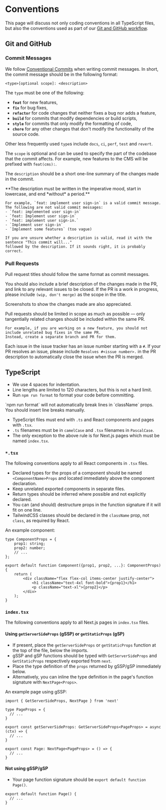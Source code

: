 # Conventions

This page will discuss not only coding conventions in all TypeScript files, but also the conventions used as part
of our [Git and GitHub workflow](/docs/git-github-workflow).

## Git and GitHub

### Commit Messages

We follow [Conventional Commits](https://www.conventionalcommits.org/en/v1.0.0/) when writing commit messages.
In short, the commit message should be in the following format:

```
<type>[optional scope]: <description>
```

The `type` must be one of the following:

- **`feat`** for new features,
- **`fix`** for bug fixes,
- **`refactor`** for code changes that neither fixes a bug nor adds a feature,
- **`build`** for commits that modify dependencies or build scripts,
- **`style`** for commits that only modify the formatting of code,
- **`chore`** for any other changes that don't modify the functionality of the source code.

Other less frequently used `type`s include `docs`, `ci`, `perf`, `test` and `revert`.

The `scope` is optional and can be used to specify the part of the codebase that the commit affects.
For example, new features to the CMS will be prefixed with `feat(cms):`.

The `description` should be a short one-line summary of the changes made in the commit.

<Callout type="info" emoji="ℹ️">
    **The description must be written in the imperative mood, start in lowercase, and end *without* a period.**

    For example, `feat: implement user sign-in` is a valid commit message.
    The following are not valid commit messages:
    - `feat: implemented user sign-in`
    - `feat: Implement user sign-in`
    - `feat: implement user sign-in.`
    - `Implement user sign-in`
    - `Implement some features` (too vague)

    If you are unsure whether a description is valid, read it with the sentence "This commit will..."
    followed by the description. If it sounds right, it is probably correct.

</Callout>

### Pull Requests

Pull request titles should follow the same format as commit messages.

You should also include a brief description of the changes made in the PR, and link to any relevant issues to be closed.
If the PR is a work in progress, please include `(wip, don't merge)` as the scope in the title.

Screenshots to show the changes made are also appreciated.

<Callout type="info" emoji="ℹ️">
    Pull requests should be limited in scope as much as possible — only tangentially related changes should be included
    within the same PR.

    For example, if you are working on a new feature, you should not include unrelated bug fixes in the same PR.
    Instead, create a separate branch and PR for them.

</Callout>

Each issue in the issue tracker has an issue number starting with a `#`.
If your PR resolves an issue, please include `Resolves #<issue number>.` in the PR description to automatically close the issue
when the PR is merged.

## TypeScript

- We use 4 spaces for indentation.
- Line lengths are limited to 120 characters, but this is not a hard limit.
- Run `npm run format` to format your code before committing.

<Callout type="warning" emoji="⚠️">
    `npm run format` will not automatically break lines in `className` props. You should insert line breaks manually.
</Callout>

- TypeScript files must end with `.ts` and React components and pages with `.tsx`.
- `.ts` filenames must be in `camelCase` and `.tsx` filenames in `PascalCase`.
- The only exception to the above rule is for Next.js pages which must be named `index.tsx`.

### `*.tsx`

The following conventions apply to all React components in `.tsx` files.

- Declared types for the props of a component should be named `<ComponentName>Props` and located immediately above the component declaration.
- Keep unrelated exported components in separate files.
- Return types should be inferred where possible and not explicitly declared.
- You can (and should) destructure props in the function signature if it will fit on one line.
- TailwindCSS classes should be declared in the `className` prop, not `class`, as required by React.

An example component:

```tsx
type ComponentProps = {
    prop1: string;
    prop2: number;
    // ...
};

export default function Component({prop1, prop2, ...}: ComponentProps) {
    return (
        <div className="flex flex-col items-center justify-center">
            <h1 className="text-4xl font-bold">{prop1}</h1>
            <p className="text-xl">{prop2}</p>
        </div>
    );
}
```

### `index.tsx`

The following conventions apply to all Next.js pages in `index.tsx` files.

#### Using `getServerSideProps` (gSSP) or `getStaticProps` (gSP)

- If present, place the `getServerSideProps` or `getStaticProps` function at the top of the file, below the imports.
- gSSP and gSP functions should be typed with `GetServerSideProps` and `GetStaticProps` respectively exported from `next`.
- Place the type definition of the `props` returned by gSSP/gSP immediately below.
- Alternatively, you can inline the type definition in the page's function signature with `NextPage<Props>`.

An example page using gSSP:

```tsx
import { GetServerSideProps, NextPage } from 'next'

type PageProps = {
  // ...
}

export const getServerSideProps: GetServerSideProps<PageProps> = async (ctx) => {
  // ...
}

export const Page: NextPage<PageProps> = () => {
  // ...
}
```

#### Not using gSSP/gSP

- Your page function signature should be `export default function Page()`.

```tsx
export default function Page() {
  // ...
}
```
